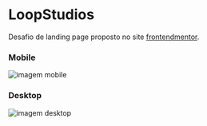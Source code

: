 # LoopStudios
 Desafio de landing page proposto no site [frontendmentor](https://www.frontendmentor.io/challenges/loopstudios-landing-page-N88J5Onjw).
 
 ### Mobile
![imagem mobile](https://github.com/luizlopes12/SelfCare/blob/main/screenshot_1.png)
### Desktop
![imagem desktop](https://github.com/luizlopes12/SelfCare/blob/main/screenshot_2.png)
